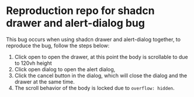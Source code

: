# Reproduction repo for shadcn drawer and alert-dialog bug

This bug occurs when using shadcn drawer and alert-dialog together, to reproduce the bug, follow the steps below:
1. Click open to open the drawer, at this point the body is scrollable to due to 120vh height
2. Click open dialog to open the alert dialog,
3. Click the cancel button in the dialog, which will close the dialog and the drawer at the same time.
4. The scroll behavior of the body is locked due to `overflow: hidden`.
